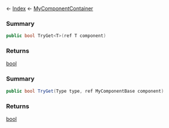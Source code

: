 ← [Index](Api-Index) ← [MyComponentContainer](VRage.Game.Components.MyComponentContainer)

### Summary

```csharp
public bool TryGet<T>(ref T component)
```

### Returns

[bool](System.Boolean)

### Summary

```csharp
public bool TryGet(Type type, ref MyComponentBase component)
```

### Returns

[bool](System.Boolean)

